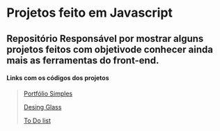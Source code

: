 # **Projetos feito em Javascript**

## Repositório Responsável por mostrar alguns projetos feitos com objetivode conhecer ainda mais as ferramentas do front-end.


#### Links com os códigos dos projetos

> <a href="https://github.com/HenriqueBeserra/ProjetosJavascript/tree/main/ProjetoSite">Portfólio Simples</a>
>
><a href="https://github.com/HenriqueBeserra/ProjetosJavascript/tree/main/ProjetoSiteGlass">Desing Glass</a>
>
><a href="https://github.com/HenriqueBeserra/ProjetosJavascript/tree/main/Site%20ToDoList">To Do list</a>
